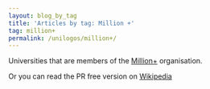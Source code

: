 ```yaml
---
layout: blog_by_tag
title: 'Articles by tag: Million +'
tag: million+
permalink: /unilogos/million+/
---
```


Universities that are members of the [Million+](http://www.millionplus.ac.uk/) organisation.

Or you can read the PR free version on [Wikipedia](https://en.wikipedia.org/wiki/Million%2B)
